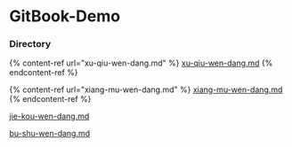 # GitBook-Demo

### Directory

{% content-ref url="xu-qiu-wen-dang.md" %}
[xu-qiu-wen-dang.md](xu-qiu-wen-dang.md)
{% endcontent-ref %}

{% content-ref url="xiang-mu-wen-dang.md" %}
[xiang-mu-wen-dang.md](xiang-mu-wen-dang.md)
{% endcontent-ref %}

[jie-kou-wen-dang.md](jie-kou-wen-dang.md "mention")

[bu-shu-wen-dang.md](bu-shu-wen-dang.md "mention")
